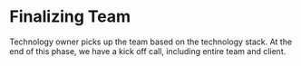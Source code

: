 # Finalizing Team

Technology owner picks up the team based on the technology stack. At the end of this phase, we have a kick off call, including entire team and client.